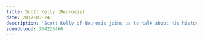 ```yaml
---
title: Scott Kelly (Neurosis)
date: 2017-01-24
description: "Scott Kelly of Neurosis joins us to talk about his history as an artist, collaborating with some of rock's most creative minds, his new project Absent In Body, Neurosis's influence and dalliance with Ozzfest, Pantera and mainstream metal and some big news on the forthcoming Mastodon album."
soundcloud: 304226466
---
```

